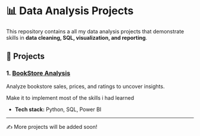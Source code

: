 # 📊 Data Analysis Projects

This repository contains a all my data analysis projects that demonstrate skills in **data cleaning, SQL, visualization, and reporting**.

## 📂 Projects

### 1. [BookStore Analysis](./BookStore_Analysis)

Analyze bookstore sales, prices, and ratings to uncover insights.

Make it to implement most of the skills i had learned 

* **Tech stack:** Python, SQL, Power BI

---

✍️ More projects will be added soon!
